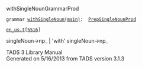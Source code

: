<span class="title">withSingleNoun</span><span class="type">GrammarProd</span>

`grammar `<span class="classExtLink">[`withSingleNoun(main)`](../object/withSingleNoun(main).html)</span>` :   `[`PrepSingleNounProd`](../object/PrepSingleNounProd.html)

[`en_us.t`](../file/en_us.t.html)`[`[`5516`](../source/en_us.t.html#5516)`]`

<div class="gramrule">

singleNoun-\>np\_ \| 'with' singleNoun-\>np\_

</div>

<div class="ftr">

TADS 3 Library Manual  
Generated on 5/16/2013 from TADS version 3.1.3

</div>
